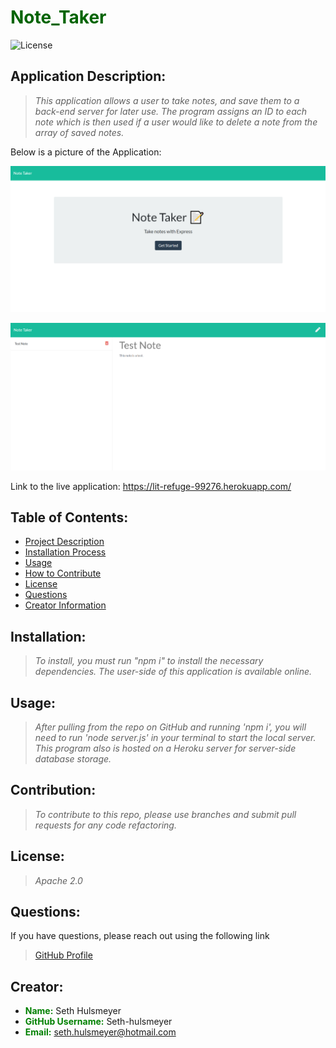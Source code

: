 # <span style="color:darkgreen"> **Note_Taker**</span>

  ![License](https://img.shields.io/badge/license-Apache%202.0-darkgreen.svg)

  ## Application Description:
  > *This application allows a user to take notes, and save them to a back-end server for later use. The program assigns an ID to each note which is then used if a user would like to delete a note from the array of saved notes.*

  Below is a picture of the Application:
  
  ![Main page](/public/assets/main_page.PNG)

  ![Notes page](/public/assets/note_page.PNG)

  Link to the live application: https://lit-refuge-99276.herokuapp.com/

  ## Table of Contents:

  * [Project Description](#description)
  * [Installation Process](#installation)
  * [Usage](#usage)
  * [How to Contribute](#contribution)
  * [License](#license)
  * [Questions](#questions)
  * [Creator Information](#creator)

  ## Installation:
  > *To install, you must run "npm i" to install the necessary dependencies. The user-side of this application is available online.*

  ## Usage:
  > *After pulling from the repo on GitHub and running 'npm i', you will need to run 'node server.js' in your terminal to start the local server. This program also is hosted on a Heroku server for server-side database storage.*

  ## Contribution:
  > *To contribute to this repo, please use branches and submit pull requests for any code refactoring.*

  ## License:
  > *Apache 2.0*

  ## Questions:
  If you have questions, please reach out using the following link
  >[GitHub Profile](http://github.com/Seth-hulsmeyer)


  ## Creator:
  * <span style="color:green">**Name:**</span> Seth Hulsmeyer
  * <span style="color:green">**GitHub Username:**</span> Seth-hulsmeyer
  * <span style="color:green">**Email:**</span> seth.hulsmeyer@hotmail.com

